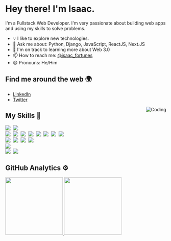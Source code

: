 # Hey there! I'm Isaac.

I'm a Fullstack Web Developer. I'm very passionate about building web apps and using my skills to solve problems.

- 💡  I like to explore new technologies.
- 💬 Ask me about: Python, Django, JavaScript, ReactJS, Next.JS
- 🌱  I'm on track to learning more about Web 3.0
- 📫 How to reach me: [@isaac_fortunes](https://twitter.com/isaac_fortunes/)
- 😄 Pronouns: He/Him

## Find me around the web 🌍

- [LinkedIn](https://www.linkedin.com/in/nzekwe-isaac-b695a920b/)
- [Twitter](https://twitter.com/isaac_fortunes)

<img alt="Coding" src="https://pasteboard.co/wruVBvHwSVD8.gif" align="right"/>

## My Skills 🚀

![](https://img.shields.io/badge/Python-430098?style=for-the-badge&logo=python&logoColor=white)&nbsp;
![](https://img.shields.io/badge/JavaScript-F7DF1E?style=for-the-badge&logo=javascript&logoColor=black)\
![](https://img.shields.io/badge/django-%23092E20.svg?style=for-the-badge&logo=django&logoColor=white)&nbsp;
![](https://img.shields.io/badge/DJANGO-REST-ff1709?style=for-the-badge&logo=django&logoColor=white&color=ff1709&labelColor=gray)&nbsp;
![](https://img.shields.io/badge/JWT-black?style=for-the-badge&logo=JSON%20web%20tokens)&nbsp;
![](https://img.shields.io/badge/React-20232A?style=for-the-badge&logo=react&logoColor=61DAFB)&nbsp;
![](https://img.shields.io/badge/Next-black?style=for-the-badge&logo=next.js&logoColor=white)&nbsp;
![](https://img.shields.io/badge/Redux-593D88?style=for-the-badge&logo=redux&logoColor=white)&nbsp;
![](https://img.shields.io/badge/Tailwind_CSS-38B2AC?style=for-the-badge&logo=tailwind-css&logoColor=white)&nbsp;
![](https://img.shields.io/badge/Bootstrap-563D7C?style=for-the-badge&logo=bootstrap&logoColor=white)\
![](https://img.shields.io/badge/HTML5-E34F26?style=for-the-badge&logo=html5&logoColor=white)&nbsp;
![](https://img.shields.io/badge/CSS3-1572B6?style=for-the-badge&logo=css3&logoColor=white)&nbsp;
![](https://img.shields.io/badge/-Git-05122A?style=for-the-badge&logo=git)&nbsp;
![](https://img.shields.io/badge/-GitHub-05122A?style=for-the-badge&logo=github)\
![](https://img.shields.io/badge/-Visual%20Studio%20Code-05122A?style=for-the-badge&logo=visual-studio-code&logoColor=007ACC)\
![](https://img.shields.io/badge/Heroku-430098?style=for-the-badge&logo=heroku&logoColor=white)&nbsp;
![](https://img.shields.io/badge/vercel-%23000000.svg?style=for-the-badge&logo=vercel&logoColor=white)

## GitHub Analytics ⚙️

<p align="left">
<a href="https://github.com/curlyzik">
  <img height="180em" src="https://github-readme-stats-eight-theta.vercel.app/api?username=curlyzik&show_icons=true&theme=algolia&include_all_commits=true&count_private=true"/>
  <img height="180em" src="https://github-readme-stats-eight-theta.vercel.app/api/top-langs/?username=curlyzik&layout=compact&langs_count=8&theme=algolia"/>
</a>
</p>
